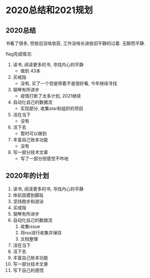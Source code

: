 # 2020总结和2021规划

## 2020总结

书看了很多, 但依旧没啥收获, 工作没啥长进依旧平静的过着. 无聊而平静.

flag完成情况:
1. 读书, 阅读更多的书, 寻找内心的平静
    * 做到 43本
2. 买戒指
    * 没有, 买了一个但是带着不是很好看, 今年继续寻找
3. 钢琴有所进步
    * 疫情打断了太多计划, 2021继续
4. 自动化自己的数据流
    * 实现部分, 收集star和组织的项目
5. 活在当下
    * 没有
6. 活下去
    * 暂时可以做到
7. 丰富自己账本功能
    * 没有
8. 写一部分技术文章
    * 写了一部分但感觉不咋地

## 2020年的计划
1. 读书, 阅读更多的书, 寻找内心的平静
2. 体前屈摸到脚趾
3. 坚持跑步和游泳
4. 买戒指
5. 钢琴有所进步
6. 自动化自己的数据流
    1. 收集issue
    2. 将rss进行收集并保存
    3. 文档整理
7. 活在当下
8. 活下去
9. 丰富自己账本功能
10. 写一部分技术文章
11. 写下自己的感悟
